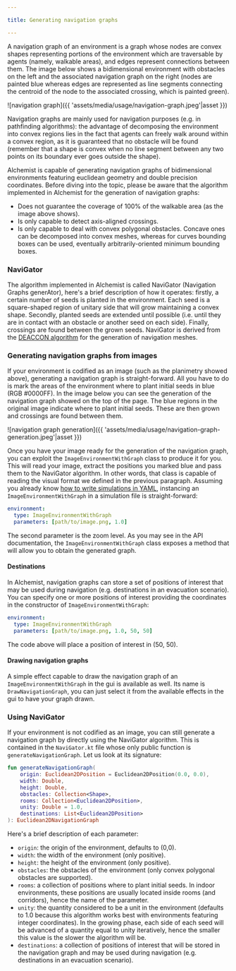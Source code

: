 ```yaml
---

title: Generating navigation graphs

---
```

A navigation graph of an environment is a graph whose nodes are convex shapes representing portions of the environment which are traversable by agents (namely, walkable areas), and edges represent connections between them. The image below shows a bidimensional environment with obstacles on the left and the associated navigation graph on the right (nodes are painted blue whereas edges are represented as line segments connecting the centroid of the node to the associated crossing, which is painted green).

![navigation graph]({{ 'assets/media/usage/navigation-graph.jpeg'|asset }})


Navigation graphs are mainly used for navigation purposes (e.g. in pathfinding algorithms): the advantage of decomposing the environment into convex regions lies in the fact that agents can freely walk around within a convex region, as it is guaranteed that no obstacle will be found (remember that a shape is convex when no line segment between any two points on its boundary ever goes outside the shape). 

Alchemist is capable of generating navigation graphs of bidimensional environments featuring euclidean geometry and double precision coordinates. Before diving into the topic, please be aware that the algorithm implemented in Alchemist for the generation of navigation graphs:
- Does not guarantee the coverage of 100% of the walkable area (as the image above shows).
- Is only capable to detect axis-aligned crossings.
- Is only capable to deal with convex polygonal obstacles. Concave ones can be decomposed into convex meshes, whereas for curves bounding boxes can be used, eventually arbitrarily-oriented minimum bounding boxes.

### NaviGator

The algorithm implemented in Alchemist is called NaviGator (Navigation Graphs generAtor), here's a brief description of how it operates: firstly, a certain number of seeds is planted in the environment. Each seed is a square-shaped region of unitary side that will grow maintaining a convex shape. Secondly, planted seeds are extended until possible (i.e. until they are in contact with an obstacle or another seed on each side). Finally, crossings are found between the grown seeds. NaviGator is derived from the [DEACCON algorithm](https://www.researchgate.net/profile/G_Youngblood/publication/220978343_Automatically-generated_Convex_Region_Decomposition_for_Real-time_Spatial_Agent_Navigation_in_Virtual_Worlds/links/54510d020cf24884d886f643/Automatically-generated-Convex-Region-Decomposition-for-Real-time-Spatial-Agent-Navigation-in-Virtual-Worlds.pdf) for the generation of navigation meshes.

### Generating navigation graphs from images

If your environment is codified as an image (such as the planimetry showed above), generating a navigation graph is straight-forward. All you have to do is mark the areas of the environment where to plant initial seeds in blue (RGB #0000FF). In the image below you can see the generation of the navigation graph showed on the top of the page. The blue regions in the original image indicate where to plant initial seeds. These are then grown and crossings are found between them.

![navigation graph generation]({{ 'assets/media/usage/navigation-graph-generation.jpeg'|asset }})

Once you have your image ready for the generation of the navigation graph, you can exploit the `ImageEnvironmentWithGraph` class to produce it for you. This will read your image, extract the positions you marked blue and pass them to the NaviGator algorithm. In other words, that class is capable of reading the visual format we defined in the previous paragraph. Assuming you already know [how to write simulations in YAML](yaml.md), instancing an `ImageEnvironmentWithGraph` in a simulation file is straight-forward:
```yaml
environment:
  type: ImageEnvironmentWithGraph
  parameters: [path/to/image.png, 1.0]
```
The second parameter is the zoom level. As you may see in the API documentation, the `ImageEnvironmentWithGraph` class exposes a method that will allow you to obtain the generated graph.

#### Destinations

In Alchemist, navigation graphs can store a set of positions of interest that may be used during navigation (e.g. destinations in an evacuation scenario). You can specify one or more positions of interest providing the coordinates in the constructor of `ImageEnvironmentWithGraph`:
```yaml
environment:
  type: ImageEnvironmentWithGraph
  parameters: [path/to/image.png, 1.0, 50, 50]
```
The code above will place a position of interest in (50, 50).

#### Drawing navigation graphs

A simple effect capable to draw the navigation graph of an `ImageEnvironmentWithGraph` in the gui is available as well. Its name is `DrawNavigationGraph`, you can just select it from the available effects in the gui to have your graph drawn.

### Using NaviGator 

If your environment is not codified as an image, you can still generate a navigation graph by directly using the NaviGator algorithm. This is contained in the `NaviGator.kt` file whose only public function is `generateNavigationGraph`. Let us look at its signature:
```kotlin
fun generateNavigationGraph(
    origin: Euclidean2DPosition = Euclidean2DPosition(0.0, 0.0),
    width: Double,
    height: Double,
    obstacles: Collection<Shape>,
    rooms: Collection<Euclidean2DPosition>,
    unity: Double = 1.0,
    destinations: List<Euclidean2DPosition>
): Euclidean2DNavigationGraph
```
Here's a brief description of each parameter:
- `origin`: the origin of the environment, defaults to (0,0).
- `width`: the width of the environment (only positive).
- `height`: the height of the environment (only positive).
- `obstacles`: the obstacles of the environment (only convex polygonal obstacles are supported).
- `rooms`: a collection of positions where to plant initial seeds. In indoor environments, these positions are usually located inside rooms (and corridors), hence the name of the parameter.
- `unity`: the quantity considered to be a unit in the environment (defaults to 1.0 because this algorithm works best with environments featuring integer coordinates). In the growing phase, each side of each seed will be advanced of a quantity equal to unity iteratively, hence the smaller this value is the slower the algorithm will be.
- `destinations`: a collection of positions of interest that will be stored in the navigation graph and may be used during navigation (e.g. destinations in an evacuation scenario).
